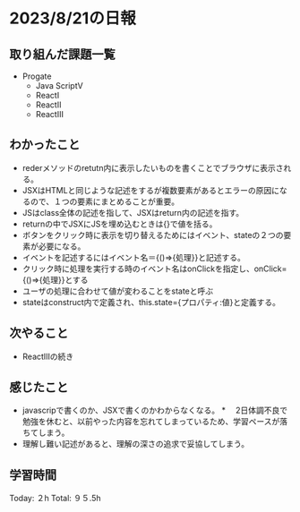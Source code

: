 # 2023/8/21の日報
## 取り組んだ課題一覧
* Progate
   * Java ScriptⅤ
   * ReactⅠ
   * ReactⅡ
   * ReactⅢ
## わかったこと
* rederメソッドのretutn内に表示したいものを書くことでブラウザに表示される。
* JSXはHTMLと同じような記述をするが複数要素があるとエラーの原因になるので、１つの要素にまとめることが重要。
* JSはclass全体の記述を指して、JSXはreturn内の記述を指す。
* returnの中でJSXにJSを埋め込むときは{}で値を括る。
* ボタンをクリック時に表示を切り替えるためにはイベント、stateの２つの要素が必要になる。
* イベントを記述するにはイベント名＝{()=>{処理}}と記述する。
* クリック時に処理を実行する時のイベント名はonClickを指定し、onClick={()=>{処理}}とする
* ユーザの処理に合わせて値が変わることをstateと呼ぶ
* stateはconstruct内で定義され、this.state={プロパティ:値}と定義する。
## 次やること
* ReactⅢの続き
## 感じたこと
* javascripで書くのか、JSXで書くのかわからなくなる。
*　 2日体調不良で勉強を休むと、以前やった内容を忘れてしまっているため、学習ペースが落ちてしまう。
*  理解し難い記述があると、理解の深さの追求で妥協してしまう。
## 学習時間
Today: ２h
Total: ９５.5h

